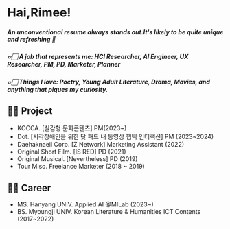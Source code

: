 # Hai,Rimee!
##### An unconventional resume always stands out.It's likely to be quite unique and refreshing 💙
##### 👉🏻 A job that represents me: HCI Researcher, AI Engineer, UX Researcher, PM, PD, Marketer, Planner
##### 👉🏻 Things I love: Poetry, Young Adult Literature, Drama, Movies, and anything that piques my curiosity.

## 🤚🏻 Project
- KOCCA. [실감형 문화콘텐츠] PM(2023~)
- Dot. [시각장애인을 위한 닷 패드 내 동영상 햅틱 인터랙션] PM (2023~2024)
- Daehaknaeil Corp. [Z Network] Marketing Assistant (2022)
- Original Short Film. [IS RED] PD (2021)
- Original Musical. [Nevertheless] PD (2019)
- Tour Miso. Freelance Marketer (2018 ~ 2019)


## 🤚🏻 Career
- MS. Hanyang UNIV. Applied AI @MILab (2023~)
- BS. Myoungji UNIV. Korean Literature & Humanities ICT Contents (2017~2022)

